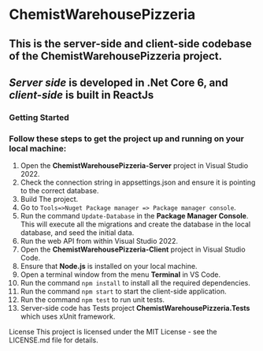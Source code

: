 # ChemistWarehousePizzeria
## This is the server-side and client-side codebase of the ChemistWarehousePizzeria project.
## *Server side* is developed in **.Net Core 6**, and *client-side* is built in **ReactJs**

### Getting Started
### Follow these steps to get the project up and running on your local machine:

1. Open the **ChemistWarehousePizzeria-Server** project in Visual Studio 2022.
3. Check the connection string in appsettings.json and ensure it is pointing to the correct database.
4. Build The project.
5. Go to `Tools=>Nuget Package manager => Package manager console`.
6. Run the command `Update-Database` in the **Package Manager Console**. This will execute all the migrations and create the database in the local database, and seed the initial data.
7. Run the web API from within Visual Studio 2022.
8. Open the **ChemistWarehousePizzeria-Client** project in Visual Studio Code.
9. Ensure that **Node.js** is installed on your local machine.
10. Open a terminal window from the menu **Terminal** in VS Code.
11. Run the command `npm install` to install all the required dependencies.
12. Run the command `npm start` to start the client-side application.
13. Run the command `npm test` to run unit tests.
14. Server-side code has Tests project **ChemistWarehousePizzeria.Tests** which uses xUnit framework.

License
This project is licensed under the MIT License - see the LICENSE.md file for details.
